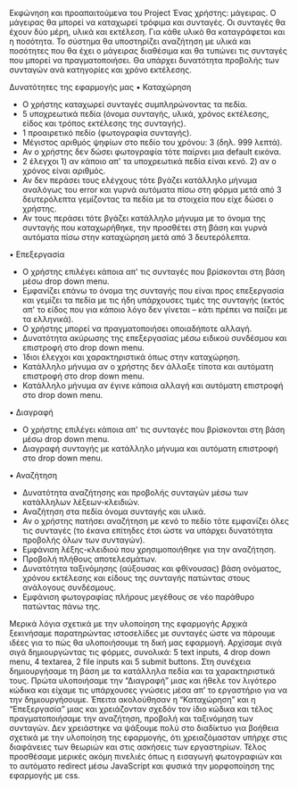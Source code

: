 Εκφώνηση και προαπαιτούμενα του Project
Ένας χρήστης: μάγειρας. Ο μάγειρας θα μπορεί να καταχωρεί τρόφιμα και συνταγές. Οι συνταγές θα έχουν δύο μέρη, υλικά και εκτέλεση. Για κάθε υλικό θα καταγράφεται και η ποσότητα. Το σύστημα θα υποστηρίζει αναζήτηση με υλικά και ποσότητες που θα έχει ο μάγειρας διαθέσιμα και θα τυπώνει τις συνταγές που μπορεί να πραγματοποιήσει. Θα υπάρχει δυνατότητα προβολής των συνταγών ανά κατηγορίες και χρόνο εκτέλεσης.

Δυνατότητες της εφαρμογής μας
• Καταχώρηση
- Ο χρήστης καταχωρεί συνταγές συμπληρώνοντας τα πεδία.
- 5 υποχρεωτικά πεδία (όνομα συνταγής, υλικά, χρόνος  εκτέλεσης, είδος και τρόπος εκτέλεσης της συνταγής).
- 1 προαιρετικό πεδίο (φωτογραφία συνταγής).
- Μέγιστος αριθμός ψηφίων στο πεδίο του χρόνου: 3 (δηλ. 999 λεπτά).
- Αν ο χρήστης δεν δώσει φωτογραφία τότε παίρνει μια default εικόνα.
- 2 έλεγχοι 1) αν κάποιο απ' τα υποχρεωτικά πεδία είναι κενό.
	       2) αν ο χρόνος είναι αριθμός.
- Αν δεν περάσει τους ελέγχους τότε βγάζει κατάλληλο μήνυμα αναλόγως του error και γυρνά αυτόματα πίσω στη φόρμα μετά από 3 δευτερόλεπτα γεμίζοντας τα πεδία με τα στοιχεία που είχε δώσει ο χρήστης.
- Αν τους περάσει τότε βγάζει κατάλληλο μήνυμα με το όνομα της συνταγής που καταχωρήθηκε, την προσθέτει στη βάση και γυρνά αυτόματα πίσω στην καταχώρηση μετά από 3 δευτερόλεπτα.

• Επεξεργασία
- Ο χρήστης επιλέγει κάποια απ' τις συνταγές που βρίσκονται στη βάση μέσω drop down menu.
- Εμφανίζει επάνω το όνομα της συνταγής που είναι προς επεξεργασία και γεμίζει τα πεδία με τις ήδη υπάρχουσες τιμές της συνταγής (εκτός απ' το είδος που για κάποιο λόγο δεν γίνεται – κάτι πρέπει να παίζει με τα ελληνικά).
- Ο χρήστης μπορεί να πραγματοποιήσει οποιαδήποτε αλλαγή.
- Δυνατότητα ακύρωσης της επεξεργασίας μέσω ειδικού συνδέσμου και επιστροφή στο drop down menu.
- Ίδιοι έλεγχοι και χαρακτηριστικά όπως στην καταχώρηση.
- Κατάλληλο μήνυμα αν ο χρήστης δεν άλλαξε τίποτα και αυτόματη επιστροφή στο drop down menu.
- Κατάλληλο μήνυμα αν έγινε κάποια αλλαγή και αυτόματη επιστροφή στο drop down menu.

• Διαγραφή
- Ο χρήστης επιλέγει κάποια απ' τις συνταγές που βρίσκονται στη βάση μέσω drop down menu.
- Διαγραφή συνταγής με κατάλληλο μήνυμα και αυτόματη επιστροφή στο drop down menu. 

• Αναζήτηση
- Δυνατότητα αναζήτησης και προβολής συνταγών μέσω των κατάλληλων λέξεων-κλειδιών.
- Αναζήτηση στα πεδία όνομα συνταγής και υλικά.
- Αν ο χρήστης πατήσει αναζήτηση με κενό το πεδίο τότε εμφανίζει όλες τις συνταγές (το έκανα επίτηδες έτσι ώστε να υπάρχει δυνατότητα προβολής όλων των συνταγών).
- Εμφάνιση λέξης-κλειδιού που χρησιμοποιήθηκε για την αναζήτηση.
- Προβολή πλήθους αποτελεσμάτων.
- Δυνατότητα ταξινόμησης (αύξουσας και φθίνουσας) βάση ονόματος, χρόνου εκτέλεσης και είδους της συνταγής πατώντας στους ανάλογους συνδέσμους.
- Εμφάνιση φωτογραφίας πλήρους μεγέθους σε νέο παράθυρο πατώντας πάνω της.

Μερικά λόγια σχετικά με την υλοποίηση της εφαρμογής
Αρχικά ξεκινήσαμε παρατηρώντας ιστοσελίδες με συνταγές ώστε να πάρουμε ιδέες για το πώς θα υλοποιήσουμε τη δική μας εφαρμογή. Αρχίσαμε σιγά σιγά δημιουργώντας τις φόρμες, συνολικά: 5 text inputs, 4 drop down menu, 4 textarea, 2 file inputs και 5 submit buttons. Στη συνέχεια δημιουργήσαμε τη βάση με τα κατάλληλα πεδία και τα χαρακτηριστικά τους. Πρώτα υλοποιήσαμε την “Διαγραφή” μιας και ήθελε τον λιγότερο κώδικα και είχαμε τις υπάρχουσες γνώσεις μέσα απ’ το εργαστήριο για να την δημιουργήσουμε. Έπειτα ακολούθησαν η “Καταχώρηση” και η “Επεξεργασία” μιας και χρειάζονταν σχεδόν τον ίδιο κώδικα και τέλος πραγματοποιήσαμε την αναζήτηση, προβολή και ταξινόμηση των συνταγών. Δεν χρειάστηκε να ψάξουμε πολύ στο διαδίκτυο για βοήθεια σχετικά με την υλοποίηση της εφαρμογής, ότι χρειαζόμασταν υπήρχε στις διαφάνειες των θεωριών και στις ασκήσεις των εργαστηρίων. Τέλος προσθέσαμε μερικές ακόμη πινελιές όπως η εισαγωγή φωτογραφιών και το αυτόματο redirect μέσω JavaScript και φυσικά την μορφοποίηση της εφαρμογής με css.


